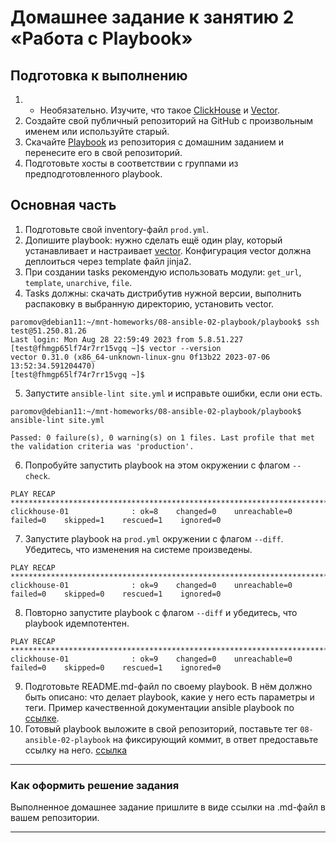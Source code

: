 # Домашнее задание к занятию 2 «Работа с Playbook»

## Подготовка к выполнению

1. * Необязательно. Изучите, что такое [ClickHouse](https://www.youtube.com/watch?v=fjTNS2zkeBs) и [Vector](https://www.youtube.com/watch?v=CgEhyffisLY).
2. Создайте свой публичный репозиторий на GitHub с произвольным именем или используйте старый.
3. Скачайте [Playbook](./playbook/) из репозитория с домашним заданием и перенесите его в свой репозиторий.
4. Подготовьте хосты в соответствии с группами из предподготовленного playbook.

## Основная часть

1. Подготовьте свой inventory-файл `prod.yml`.
2. Допишите playbook: нужно сделать ещё один play, который устанавливает и настраивает [vector](https://vector.dev). Конфигурация vector должна деплоиться через template файл jinja2.
3. При создании tasks рекомендую использовать модули: `get_url`, `template`, `unarchive`, `file`.
4. Tasks должны: скачать дистрибутив нужной версии, выполнить распаковку в выбранную директорию, установить vector.
```
paromov@debian11:~/mnt-homeworks/08-ansible-02-playbook/playbook$ ssh test@51.250.81.26
Last login: Mon Aug 28 22:59:49 2023 from 5.8.51.227
[test@fhmgp65lf74r7rr15vgq ~]$ vector --version
vector 0.31.0 (x86_64-unknown-linux-gnu 0f13b22 2023-07-06 13:52:34.591204470)
[test@fhmgp65lf74r7rr15vgq ~]$ 
```
5. Запустите `ansible-lint site.yml` и исправьте ошибки, если они есть.
```
paromov@debian11:~/mnt-homeworks/08-ansible-02-playbook/playbook$ ansible-lint site.yml 

Passed: 0 failure(s), 0 warning(s) on 1 files. Last profile that met the validation criteria was 'production'.
```
6. Попробуйте запустить playbook на этом окружении с флагом `--check`.
```
PLAY RECAP *******************************************************************************************
clickhouse-01              : ok=8    changed=0    unreachable=0    failed=0    skipped=1    rescued=1    ignored=0   
```
7. Запустите playbook на `prod.yml` окружении с флагом `--diff`. Убедитесь, что изменения на системе произведены.
```
PLAY RECAP *******************************************************************************************
clickhouse-01              : ok=9    changed=0    unreachable=0    failed=0    skipped=0    rescued=1    ignored=0   
```
8. Повторно запустите playbook с флагом `--diff` и убедитесь, что playbook идемпотентен.
```
PLAY RECAP *******************************************************************************************
clickhouse-01              : ok=9    changed=0    unreachable=0    failed=0    skipped=0    rescued=1    ignored=0
```
9. Подготовьте README.md-файл по своему playbook. В нём должно быть описано: что делает playbook, какие у него есть параметры и теги. Пример качественной документации ansible playbook по [ссылке](https://github.com/opensearch-project/ansible-playbook).
10. Готовый playbook выложите в свой репозиторий, поставьте тег `08-ansible-02-playbook` на фиксирующий коммит, в ответ предоставьте ссылку на него.
[ссылка](https://github.com/Romera14/mnt-homeworks/releases/tag/08-ansible-02-playbook)
---

### Как оформить решение задания

Выполненное домашнее задание пришлите в виде ссылки на .md-файл в вашем репозитории.

---
